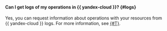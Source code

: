 #### Can I get logs of my operations in {{ yandex-cloud }}? {#logs}

Yes, you can request information about operations with your resources from {{ yandex-cloud }} logs. For more information, see [{#T}](../support/request.md).